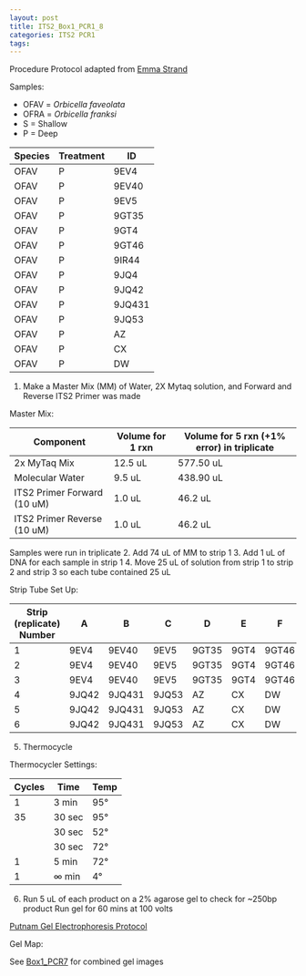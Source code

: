 ```yaml
---
layout: post
title: ITS2_Box1_PCR1_8
categories: ITS2 PCR1
tags:
---
```






Procedure
Protocol adapted from [Emma Strand](https://emmastrand.github.io/EmmaStrand_Notebook/16s,-ITS2,-23s-PCR-Protocol-Testing/)

Samples:
- OFAV = *Orbicella faveolata*
- OFRA = *Orbicella franksi*
- S = Shallow
- P = Deep

| Species | Treatment | ID     |
|---------|-----------|--------|
| OFAV    | P         | 9EV4   |
| OFAV    | P         | 9EV40  |
| OFAV    | P         | 9EV5   |
| OFAV    | P         | 9GT35  |
| OFAV    | P         | 9GT4   |
| OFAV    | P         | 9GT46  |
| OFAV    | P         | 9IR44  |
| OFAV    | P         | 9JQ4   |
| OFAV    | P         | 9JQ42  |
| OFAV    | P         | 9JQ431 |
| OFAV    | P         | 9JQ53  |
| OFAV    | P         | AZ     |
| OFAV    | P         | CX     |
| OFAV    | P         | DW     |

1. Make a Master Mix (MM) of Water, 2X Mytaq solution, and Forward and Reverse ITS2 Primer was made

Master Mix:

| Component                   | Volume for 1 rxn  |  Volume for 5 rxn (+1% error) in triplicate |
|-----------------------------|-------------------|---------------------------------------------|
| 2x MyTaq Mix                | 12.5 uL           | 577.50 uL                                   |
| Molecular Water             | 9.5 uL            | 438.90 uL                                   |
| ITS2 Primer Forward (10 uM) | 1.0 uL            | 46.2 uL                                     |
| ITS2 Primer Reverse (10 uM) | 1.0 uL            | 46.2 uL                                     |

Samples were run in triplicate
2. Add 74 uL of MM to strip 1
3. Add 1 uL of DNA for each sample in strip 1
4. Move 25 uL of solution from strip 1 to strip 2 and strip 3 so each tube contained 25 uL

Strip Tube Set Up:

| Strip (replicate) Number | A    | B     | C    | D     | E    | F     | G     | H    |
|--------------------------|------|-------|------|-------|------|-------|-------|------|
| 1                        | 9EV4 | 9EV40 | 9EV5 | 9GT35 | 9GT4 | 9GT46 | 9IR44 | 9JQ4 |
| 2                        | 9EV4 | 9EV40 | 9EV5 | 9GT35 | 9GT4 | 9GT46 | 9IR44 | 9JQ4 |
| 3                        | 9EV4 | 9EV40 | 9EV5 | 9GT35 | 9GT4 | 9GT46 | 9IR44 | 9JQ4 |
| 4                        | 9JQ42 | 9JQ431 | 9JQ53 | AZ | CX | DW |
| 5                        | 9JQ42 | 9JQ431 | 9JQ53 | AZ | CX | DW |
| 6                        | 9JQ42 | 9JQ431 | 9JQ53 | AZ | CX | DW |

5. Thermocycle

Thermocycler Settings:

| Cycles | Time   | Temp |
|--------|--------|------|
| 1 	   | 3 min  | 95°  |
| 35     | 30 sec | 95°  |
|        | 30 sec | 52°  |
|        | 30 sec | 72°  |
| 1      | 5 min  | 72°  |
| 1      | ∞ min  | 4°   |

6. Run 5 uL of each product on a 2% agarose gel to check for ~250bp product
   Run gel for 60 mins at 100 volts

[Putnam Gel Electrophoresis Protocol](https://emmastrand.github.io/EmmaStrand_Notebook/Gel-Electrophoresis-Protocol/)

Gel Map:

See [Box1_PCR7](https://wdunster.github.io/WDPrada_Lab_Notebook/ITS2-Box1-PCR1-7/) for combined gel images
